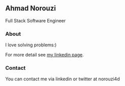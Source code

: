 ## Ahmad Norouzi

Full Stack Software Engineer

### About

I love solving problems:)

For more detail see  [my linkedin page](https://www.linkedin.com/in/ahmadnorouzi/).

### Contact

You can contact me via linkedin or twitter at norouzi4d
